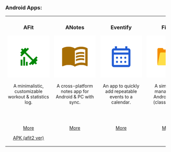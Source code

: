 ### Android Apps:
<!--
<table>
      <img height="130px" align="left" alt="webDev's Github Languages"
        src="https://github-readme-stats-sigma-five.vercel.app/api/top-langs/?username=lestec-al&layout=compact&theme=vision-friendly-dark" />
    </td>
  </tr>
</table>
-->
<table>
<!-- App names + pictures + info -->
<tr>
<td valign="top" width="16.6%">
      <h3 align="center">AFit</h3>
      <p align="center"><img src="https://github.com/lestec-al/lestec-al/raw/main/pictures/afit.png"/></p>
      <p align="center">A minimalistic, customizable workout & statistics log.</p>
      <p>&nbsp;&nbsp;&nbsp;&nbsp;&nbsp;&nbsp;&nbsp;&nbsp;&nbsp;&nbsp;&nbsp;&nbsp;&nbsp;&nbsp;&nbsp;&nbsp;&nbsp;&nbsp;&nbsp;&nbsp;&nbsp;&nbsp;&nbsp;&nbsp;&nbsp;&nbsp;&nbsp;&nbsp;&nbsp;&nbsp;&nbsp;&nbsp;&nbsp;&nbsp;&nbsp;</p>
</td>
<td valign="top" width="16.6%">
      <h3 align="center">ANotes</h3>
      <p align="center"><img src="https://github.com/lestec-al/lestec-al/raw/main/pictures/anotes.png"/></p>
      <p align="center">A cross-platform notes app for Android & PC with sync.</p>
      <p>&nbsp;&nbsp;&nbsp;&nbsp;&nbsp;&nbsp;&nbsp;&nbsp;&nbsp;&nbsp;&nbsp;&nbsp;&nbsp;&nbsp;&nbsp;&nbsp;&nbsp;&nbsp;&nbsp;&nbsp;&nbsp;&nbsp;&nbsp;&nbsp;&nbsp;&nbsp;&nbsp;&nbsp;&nbsp;&nbsp;&nbsp;&nbsp;&nbsp;&nbsp;&nbsp;</p>
</td>
<td valign="top" width="16.6%">
      <h3 align="center">Eventify</h3>
      <p align="center"><img src="https://github.com/lestec-al/lestec-al/raw/main/pictures/eventify.png"/></p>
      <p align="center">An app to quickly add repeatable events to a calendar.</p>
      <p>&nbsp;&nbsp;&nbsp;&nbsp;&nbsp;&nbsp;&nbsp;&nbsp;&nbsp;&nbsp;&nbsp;&nbsp;&nbsp;&nbsp;&nbsp;&nbsp;&nbsp;&nbsp;&nbsp;&nbsp;&nbsp;&nbsp;&nbsp;&nbsp;&nbsp;&nbsp;&nbsp;&nbsp;&nbsp;&nbsp;&nbsp;&nbsp;&nbsp;&nbsp;&nbsp;</p>
</td>
<td valign="top" width="16.6%">
      <h3 align="center">Files</h3>
      <p align="center"><img src="https://github.com/lestec-al/lestec-al/raw/main/pictures/files.png"/></p>
      <p align="center">A simple file manager for Android & PC (classic, CLI).</p>
      <p>&nbsp;&nbsp;&nbsp;&nbsp;&nbsp;&nbsp;&nbsp;&nbsp;&nbsp;&nbsp;&nbsp;&nbsp;&nbsp;&nbsp;&nbsp;&nbsp;&nbsp;&nbsp;&nbsp;&nbsp;&nbsp;&nbsp;&nbsp;&nbsp;&nbsp;&nbsp;&nbsp;&nbsp;&nbsp;&nbsp;&nbsp;&nbsp;&nbsp;&nbsp;&nbsp;</p>
</td>
<td valign="top" width="16.6%">
      <h3 align="center">Minesweeper</h3>
      <p align="center"><img src="https://github.com/lestec-al/lestec-al/raw/main/pictures/minesweeper.png"/></p>
      <p align="center">A game, where you need to find and mark all the mines.</p>
      <p>&nbsp;&nbsp;&nbsp;&nbsp;&nbsp;&nbsp;&nbsp;&nbsp;&nbsp;&nbsp;&nbsp;&nbsp;&nbsp;&nbsp;&nbsp;&nbsp;&nbsp;&nbsp;&nbsp;&nbsp;&nbsp;&nbsp;&nbsp;&nbsp;&nbsp;&nbsp;&nbsp;&nbsp;&nbsp;&nbsp;&nbsp;&nbsp;&nbsp;&nbsp;&nbsp;</p>
</td>
<td valign="top" width="16.6%">
      <h3 align="center">Adventurer</h3>
      <p align="center"><img src="https://github.com/lestec-al/lestec-al/raw/main/pictures/fantasy_game.png"/></p>
      <p align="center">A game (Android & PC) with combat, loot & exploration!</p>
      <p>&nbsp;&nbsp;&nbsp;&nbsp;&nbsp;&nbsp;&nbsp;&nbsp;&nbsp;&nbsp;&nbsp;&nbsp;&nbsp;&nbsp;&nbsp;&nbsp;&nbsp;&nbsp;&nbsp;&nbsp;&nbsp;&nbsp;&nbsp;&nbsp;&nbsp;&nbsp;&nbsp;&nbsp;&nbsp;&nbsp;&nbsp;&nbsp;&nbsp;&nbsp;&nbsp;</p>
</td>
</tr>
<!-- App links -->
<tr>
<td valign="top" width="16.6%">
      <p align="center"><a href="https://github.com/lestec-al/afit">More</a></p>
      <p align="center"><a href="https://drive.google.com/drive/folders/1ayZQKcDwIqp7Y204yxUy0t49WzwOjgGB?usp=drive_link">APK (afit2 ver)</a></p>
</td>
<td valign="top" width="16.6%">
      <p align="center"><a href="https://github.com/lestec-al/a-notes">More</a></p>
</td>
<td valign="top" width="16.6%">
      <p align="center"><a href="https://github.com/lestec-al/eventify">More</a></p>
</td>
<td valign="top" width="16.6%">
      <p align="center"><a href="https://github.com/lestec-al/files">More</a></p>
</td>
<td valign="top" width="16.6%">
      <p align="center"><a href="https://drive.google.com/drive/folders/1ayZQKcDwIqp7Y204yxUy0t49WzwOjgGB?usp=drive_link">APK</a></p>
</td>
<td valign="top" width="16.6%">
      <p align="center"><a href="https://github.com/lestec-al/isometric-fantasy-game">More</a></p>
</td>
</tr>
</table>
